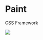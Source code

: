 Paint
=====

CSS Framework

![](http://fc00.deviantart.net/fs71/i/2010/358/f/7/classic_ms_paint_in_windows_7_by_vishal_gupta-d35l2jn.png)
